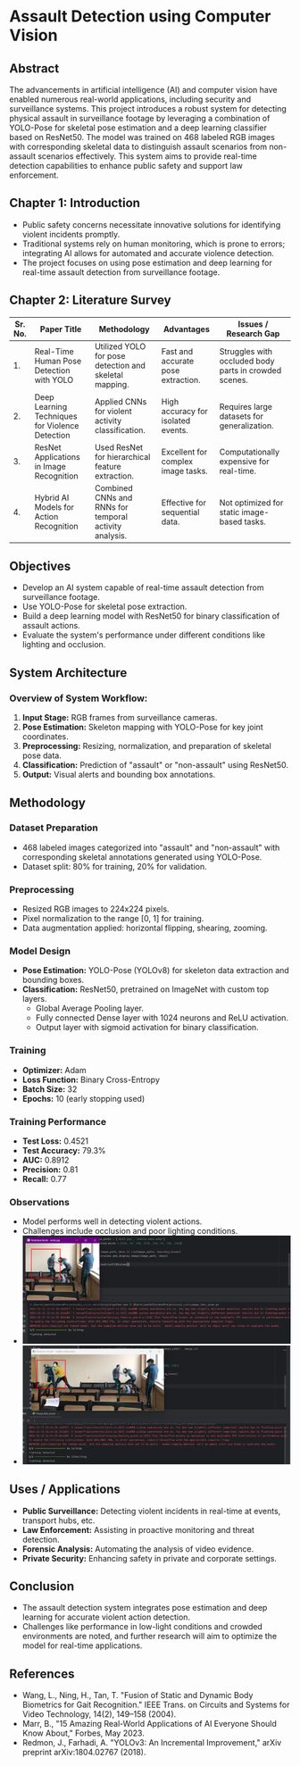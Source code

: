 # Assault Detection using Computer Vision


## Abstract
The advancements in artificial intelligence (AI) and computer vision have enabled numerous real-world applications, including security and surveillance systems. This project introduces a robust system for detecting physical assault in surveillance footage by leveraging a combination of YOLO-Pose for skeletal pose estimation and a deep learning classifier based on ResNet50. The model was trained on 468 labeled RGB images with corresponding skeletal data to distinguish assault scenarios from non-assault scenarios effectively. This system aims to provide real-time detection capabilities to enhance public safety and support law enforcement.

## Chapter 1: Introduction
- Public safety concerns necessitate innovative solutions for identifying violent incidents promptly.
- Traditional systems rely on human monitoring, which is prone to errors; integrating AI allows for automated and accurate violence detection.
- The project focuses on using pose estimation and deep learning for real-time assault detection from surveillance footage.

## Chapter 2: Literature Survey
| Sr. No. | Paper Title                          | Methodology                                     | Advantages                               | Issues / Research Gap                               |
| ------- | ------------------------------------- | ----------------------------------------------- | ---------------------------------------- | -------------------------------------------------- |
| 1.      | Real-Time Human Pose Detection with YOLO | Utilized YOLO for pose detection and skeletal mapping. | Fast and accurate pose extraction.      | Struggles with occluded body parts in crowded scenes. |
| 2.      | Deep Learning Techniques for Violence Detection | Applied CNNs for violent activity classification. | High accuracy for isolated events.       | Requires large datasets for generalization.        |
| 3.      | ResNet Applications in Image Recognition | Used ResNet for hierarchical feature extraction. | Excellent for complex image tasks.       | Computationally expensive for real-time.           |
| 4.      | Hybrid AI Models for Action Recognition | Combined CNNs and RNNs for temporal activity analysis. | Effective for sequential data.           | Not optimized for static image-based tasks.         |

## Objectives
- Develop an AI system capable of real-time assault detection from surveillance footage.
- Use YOLO-Pose for skeletal pose extraction.
- Build a deep learning model with ResNet50 for binary classification of assault actions.
- Evaluate the system's performance under different conditions like lighting and occlusion.

## System Architecture

### Overview of System Workflow:
1. **Input Stage:** RGB frames from surveillance cameras.
2. **Pose Estimation:** Skeleton mapping with YOLO-Pose for key joint coordinates.
3. **Preprocessing:** Resizing, normalization, and preparation of skeletal pose data.
4. **Classification:** Prediction of "assault" or "non-assault" using ResNet50.
5. **Output:** Visual alerts and bounding box annotations.

## Methodology

### Dataset Preparation
- 468 labeled images categorized into "assault" and "non-assault" with corresponding skeletal annotations generated using YOLO-Pose.
- Dataset split: 80% for training, 20% for validation.

### Preprocessing
- Resized RGB images to 224x224 pixels.
- Pixel normalization to the range [0, 1] for training.
- Data augmentation applied: horizontal flipping, shearing, zooming.

### Model Design
- **Pose Estimation:** YOLO-Pose (YOLOv8) for skeleton data extraction and bounding boxes.
- **Classification:** ResNet50, pretrained on ImageNet with custom top layers.
  - Global Average Pooling layer.
  - Fully connected Dense layer with 1024 neurons and ReLU activation.
  - Output layer with sigmoid activation for binary classification.

### Training
- **Optimizer:** Adam
- **Loss Function:** Binary Cross-Entropy
- **Batch Size:** 32
- **Epochs:** 10 (early stopping used)

### Training Performance
- **Test Loss:** 0.4521  
- **Test Accuracy:** 79.3%  
- **AUC:** 0.8912  
- **Precision:** 0.81  
- **Recall:** 0.77

### Observations
- Model performs well in detecting violent actions.
- Challenges include occlusion and poor lighting conditions.
- ![Image Description](1.png)
- ![Image Description](2.png)


## Uses / Applications
- **Public Surveillance:** Detecting violent incidents in real-time at events, transport hubs, etc.
- **Law Enforcement:** Assisting in proactive monitoring and threat detection.
- **Forensic Analysis:** Automating the analysis of video evidence.
- **Private Security:** Enhancing safety in private and corporate settings.

## Conclusion
- The assault detection system integrates pose estimation and deep learning for accurate violent action detection.
- Challenges like performance in low-light conditions and crowded environments are noted, and further research will aim to optimize the model for real-time applications.

## References
- Wang, L., Ning, H., Tan, T. "Fusion of Static and Dynamic Body Biometrics for Gait Recognition." IEEE Trans. on Circuits and Systems for Video Technology, 14(2), 149–158 (2004).
- Marr, B., "15 Amazing Real-World Applications of AI Everyone Should Know About," Forbes, May 2023.
- Redmon, J., Farhadi, A. "YOLOv3: An Incremental Improvement," arXiv preprint arXiv:1804.02767 (2018).
